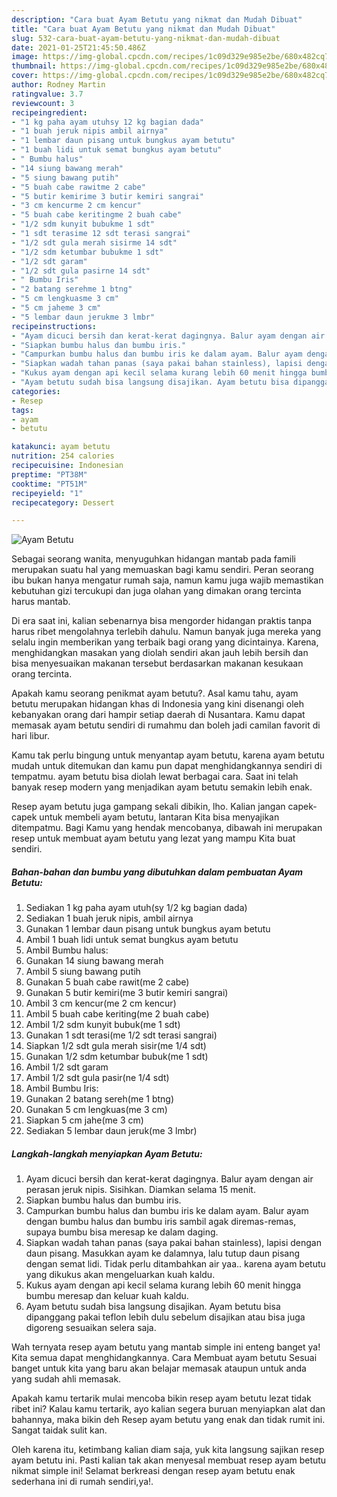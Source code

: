 ```yaml
---
description: "Cara buat Ayam Betutu yang nikmat dan Mudah Dibuat"
title: "Cara buat Ayam Betutu yang nikmat dan Mudah Dibuat"
slug: 532-cara-buat-ayam-betutu-yang-nikmat-dan-mudah-dibuat
date: 2021-01-25T21:45:50.486Z
image: https://img-global.cpcdn.com/recipes/1c09d329e985e2be/680x482cq70/ayam-betutu-foto-resep-utama.jpg
thumbnail: https://img-global.cpcdn.com/recipes/1c09d329e985e2be/680x482cq70/ayam-betutu-foto-resep-utama.jpg
cover: https://img-global.cpcdn.com/recipes/1c09d329e985e2be/680x482cq70/ayam-betutu-foto-resep-utama.jpg
author: Rodney Martin
ratingvalue: 3.7
reviewcount: 3
recipeingredient:
- "1 kg paha ayam utuhsy 12 kg bagian dada"
- "1 buah jeruk nipis ambil airnya"
- "1 lembar daun pisang untuk bungkus ayam betutu"
- "1 buah lidi untuk semat bungkus ayam betutu"
- " Bumbu halus"
- "14 siung bawang merah"
- "5 siung bawang putih"
- "5 buah cabe rawitme 2 cabe"
- "5 butir kemirime 3 butir kemiri sangrai"
- "3 cm kencurme 2 cm kencur"
- "5 buah cabe keritingme 2 buah cabe"
- "1/2 sdm kunyit bubukme 1 sdt"
- "1 sdt terasime 12 sdt terasi sangrai"
- "1/2 sdt gula merah sisirme 14 sdt"
- "1/2 sdm ketumbar bubukme 1 sdt"
- "1/2 sdt garam"
- "1/2 sdt gula pasirne 14 sdt"
- " Bumbu Iris"
- "2 batang serehme 1 btng"
- "5 cm lengkuasme 3 cm"
- "5 cm jaheme 3 cm"
- "5 lembar daun jerukme 3 lmbr"
recipeinstructions:
- "Ayam dicuci bersih dan kerat-kerat dagingnya. Balur ayam dengan air perasan jeruk nipis. Sisihkan. Diamkan selama 15 menit."
- "Siapkan bumbu halus dan bumbu iris."
- "Campurkan bumbu halus dan bumbu iris ke dalam ayam. Balur ayam dengan bumbu halus dan bumbu iris sambil agak diremas-remas, supaya bumbu bisa meresap ke dalam daging."
- "Siapkan wadah tahan panas (saya pakai bahan stainless), lapisi dengan daun pisang. Masukkan ayam ke dalamnya, lalu tutup daun pisang dengan semat lidi. Tidak perlu ditambahkan air yaa.. karena ayam betutu yang dikukus akan mengeluarkan kuah kaldu."
- "Kukus ayam dengan api kecil selama kurang lebih 60 menit hingga bumbu meresap dan keluar kuah kaldu."
- "Ayam betutu sudah bisa langsung disajikan. Ayam betutu bisa dipanggang pakai teflon lebih dulu sebelum disajikan atau bisa juga digoreng sesuaikan selera saja."
categories:
- Resep
tags:
- ayam
- betutu

katakunci: ayam betutu 
nutrition: 254 calories
recipecuisine: Indonesian
preptime: "PT38M"
cooktime: "PT51M"
recipeyield: "1"
recipecategory: Dessert

---
```



![Ayam Betutu](https://img-global.cpcdn.com/recipes/1c09d329e985e2be/680x482cq70/ayam-betutu-foto-resep-utama.jpg)

Sebagai seorang wanita, menyuguhkan hidangan mantab pada famili merupakan suatu hal yang memuaskan bagi kamu sendiri. Peran seorang ibu bukan hanya mengatur rumah saja, namun kamu juga wajib memastikan kebutuhan gizi tercukupi dan juga olahan yang dimakan orang tercinta harus mantab.

Di era  saat ini, kalian sebenarnya bisa mengorder hidangan praktis tanpa harus ribet mengolahnya terlebih dahulu. Namun banyak juga mereka yang selalu ingin memberikan yang terbaik bagi orang yang dicintainya. Karena, menghidangkan masakan yang diolah sendiri akan jauh lebih bersih dan bisa menyesuaikan makanan tersebut berdasarkan makanan kesukaan orang tercinta. 



Apakah kamu seorang penikmat ayam betutu?. Asal kamu tahu, ayam betutu merupakan hidangan khas di Indonesia yang kini disenangi oleh kebanyakan orang dari hampir setiap daerah di Nusantara. Kamu dapat memasak ayam betutu sendiri di rumahmu dan boleh jadi camilan favorit di hari libur.

Kamu tak perlu bingung untuk menyantap ayam betutu, karena ayam betutu mudah untuk ditemukan dan kamu pun dapat menghidangkannya sendiri di tempatmu. ayam betutu bisa diolah lewat berbagai cara. Saat ini telah banyak resep modern yang menjadikan ayam betutu semakin lebih enak.

Resep ayam betutu juga gampang sekali dibikin, lho. Kalian jangan capek-capek untuk membeli ayam betutu, lantaran Kita bisa menyajikan ditempatmu. Bagi Kamu yang hendak mencobanya, dibawah ini merupakan resep untuk membuat ayam betutu yang lezat yang mampu Kita buat sendiri.

<!--inarticleads1-->

##### Bahan-bahan dan bumbu yang dibutuhkan dalam pembuatan Ayam Betutu:

1. Sediakan 1 kg paha ayam utuh(sy 1/2 kg bagian dada)
1. Sediakan 1 buah jeruk nipis, ambil airnya
1. Gunakan 1 lembar daun pisang untuk bungkus ayam betutu
1. Ambil 1 buah lidi untuk semat bungkus ayam betutu
1. Ambil  Bumbu halus:
1. Gunakan 14 siung bawang merah
1. Ambil 5 siung bawang putih
1. Gunakan 5 buah cabe rawit(me 2 cabe)
1. Gunakan 5 butir kemiri(me 3 butir kemiri sangrai)
1. Ambil 3 cm kencur(me 2 cm kencur)
1. Ambil 5 buah cabe keriting(me 2 buah cabe)
1. Ambil 1/2 sdm kunyit bubuk(me 1 sdt)
1. Gunakan 1 sdt terasi(me 1/2 sdt terasi sangrai)
1. Siapkan 1/2 sdt gula merah sisir(me 1/4 sdt)
1. Gunakan 1/2 sdm ketumbar bubuk(me 1 sdt)
1. Ambil 1/2 sdt garam
1. Ambil 1/2 sdt gula pasir(ne 1/4 sdt)
1. Ambil  Bumbu Iris:
1. Gunakan 2 batang sereh(me 1 btng)
1. Gunakan 5 cm lengkuas(me 3 cm)
1. Siapkan 5 cm jahe(me 3 cm)
1. Sediakan 5 lembar daun jeruk(me 3 lmbr)




<!--inarticleads2-->

##### Langkah-langkah menyiapkan Ayam Betutu:

1. Ayam dicuci bersih dan kerat-kerat dagingnya. Balur ayam dengan air perasan jeruk nipis. Sisihkan. Diamkan selama 15 menit.
1. Siapkan bumbu halus dan bumbu iris.
1. Campurkan bumbu halus dan bumbu iris ke dalam ayam. Balur ayam dengan bumbu halus dan bumbu iris sambil agak diremas-remas, supaya bumbu bisa meresap ke dalam daging.
1. Siapkan wadah tahan panas (saya pakai bahan stainless), lapisi dengan daun pisang. Masukkan ayam ke dalamnya, lalu tutup daun pisang dengan semat lidi. Tidak perlu ditambahkan air yaa.. karena ayam betutu yang dikukus akan mengeluarkan kuah kaldu.
1. Kukus ayam dengan api kecil selama kurang lebih 60 menit hingga bumbu meresap dan keluar kuah kaldu.
1. Ayam betutu sudah bisa langsung disajikan. Ayam betutu bisa dipanggang pakai teflon lebih dulu sebelum disajikan atau bisa juga digoreng sesuaikan selera saja.




Wah ternyata resep ayam betutu yang mantab simple ini enteng banget ya! Kita semua dapat menghidangkannya. Cara Membuat ayam betutu Sesuai banget untuk kita yang baru akan belajar memasak ataupun untuk anda yang sudah ahli memasak.

Apakah kamu tertarik mulai mencoba bikin resep ayam betutu lezat tidak ribet ini? Kalau kamu tertarik, ayo kalian segera buruan menyiapkan alat dan bahannya, maka bikin deh Resep ayam betutu yang enak dan tidak rumit ini. Sangat taidak sulit kan. 

Oleh karena itu, ketimbang kalian diam saja, yuk kita langsung sajikan resep ayam betutu ini. Pasti kalian tak akan menyesal membuat resep ayam betutu nikmat simple ini! Selamat berkreasi dengan resep ayam betutu enak sederhana ini di rumah sendiri,ya!.

